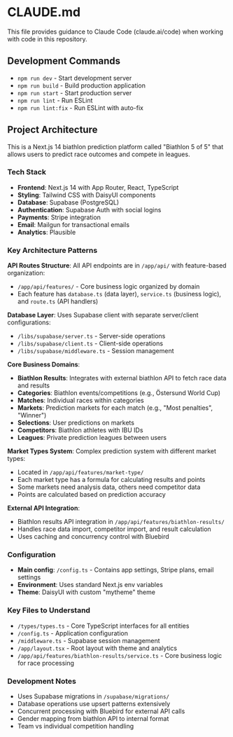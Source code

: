 # CLAUDE.md

This file provides guidance to Claude Code (claude.ai/code) when working with code in this repository.

## Development Commands

- `npm run dev` - Start development server
- `npm run build` - Build production application
- `npm run start` - Start production server
- `npm run lint` - Run ESLint
- `npm run lint:fix` - Run ESLint with auto-fix

## Project Architecture

This is a Next.js 14 biathlon prediction platform called "Biathlon 5 of 5" that allows users to predict race outcomes and compete in leagues.

### Tech Stack
- **Frontend**: Next.js 14 with App Router, React, TypeScript
- **Styling**: Tailwind CSS with DaisyUI components
- **Database**: Supabase (PostgreSQL)
- **Authentication**: Supabase Auth with social logins
- **Payments**: Stripe integration
- **Email**: Mailgun for transactional emails
- **Analytics**: Plausible

### Key Architecture Patterns

**API Routes Structure**: All API endpoints are in `/app/api/` with feature-based organization:
- `/app/api/features/` - Core business logic organized by domain
- Each feature has `database.ts` (data layer), `service.ts` (business logic), and `route.ts` (API handlers)

**Database Layer**: Uses Supabase client with separate server/client configurations:
- `/libs/supabase/server.ts` - Server-side operations
- `/libs/supabase/client.ts` - Client-side operations
- `/libs/supabase/middleware.ts` - Session management

**Core Business Domains**:
- **Biathlon Results**: Integrates with external biathlon API to fetch race data and results
- **Categories**: Biathlon events/competitions (e.g., Östersund World Cup)
- **Matches**: Individual races within categories
- **Markets**: Prediction markets for each match (e.g., "Most penalties", "Winner")
- **Selections**: User predictions on markets
- **Competitors**: Biathlon athletes with IBU IDs
- **Leagues**: Private prediction leagues between users

**Market Types System**: Complex prediction system with different market types:
- Located in `/app/api/features/market-type/`
- Each market type has a formula for calculating results and points
- Some markets need analysis data, others need competitor data
- Points are calculated based on prediction accuracy

**External API Integration**: 
- Biathlon results API integration in `/app/api/features/biathlon-results/`
- Handles race data import, competitor import, and result calculation
- Uses caching and concurrency control with Bluebird

### Configuration

- **Main config**: `/config.ts` - Contains app settings, Stripe plans, email settings
- **Environment**: Uses standard Next.js env variables
- **Theme**: DaisyUI with custom "mytheme" theme

### Key Files to Understand

- `/types/types.ts` - Core TypeScript interfaces for all entities
- `/config.ts` - Application configuration
- `/middleware.ts` - Supabase session management
- `/app/layout.tsx` - Root layout with theme and analytics
- `/app/api/features/biathlon-results/service.ts` - Core business logic for race processing

### Development Notes

- Uses Supabase migrations in `/supabase/migrations/`
- Database operations use upsert patterns extensively
- Concurrent processing with Bluebird for external API calls
- Gender mapping from biathlon API to internal format
- Team vs individual competition handling